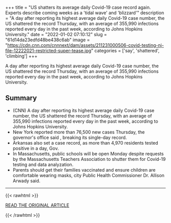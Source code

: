 +++
title = "US shatters its average daily Covid-19 case record again. Experts describe coming weeks as a 'tidal wave' and 'blizzard'"
description = "A day after reporting its highest average daily Covid-19 case number, the US shattered the record Thursday, with an average of 355,990 infections reported every day in the past week, according to Johns Hopkins University."
date = "2022-01-02 07:10:12"
slug = "61d14da23edfd48be438c6ab"
image = "https://cdn.cnn.com/cnnnext/dam/assets/211231000506-covid-testing-nj-file-12222021-restricted-super-tease.jpg"
categories = ['say', 'shattered', 'climbing']
+++

A day after reporting its highest average daily Covid-19 case number, the US shattered the record Thursday, with an average of 355,990 infections reported every day in the past week, according to Johns Hopkins University.

## Summary

- (CNN) A day after reporting its highest average daily Covid-19 case number, the US shattered the record Thursday, with an average of 355,990 infections reported every day in the past week, according to Johns Hopkins University.
- New York reported more than 76,500 new cases Thursday, the governor's office said , breaking its single-day record.
- Arkansas also set a case record, as more than 4,970 residents tested positive in a day, Gov.
- In Massachusetts, public schools will be open Monday despite requests by the Massachusetts Teachers Association to shutter them for Covid-19 testing and data analyzation.
- Parents should get their families vaccinated and ensure children are comfortable wearing masks, city Public Health Commissioner Dr. Allison Arwady said.

---

{{< rawhtml >}}
  <p class="article-category">
    <a target="_blank" href="https://www.cnn.com/2021/12/31/health/us-coronavirus-friday/index.html">READ THE ORIGINAL ARTICLE</a>
  </p>
{{< /rawhtml >}}
